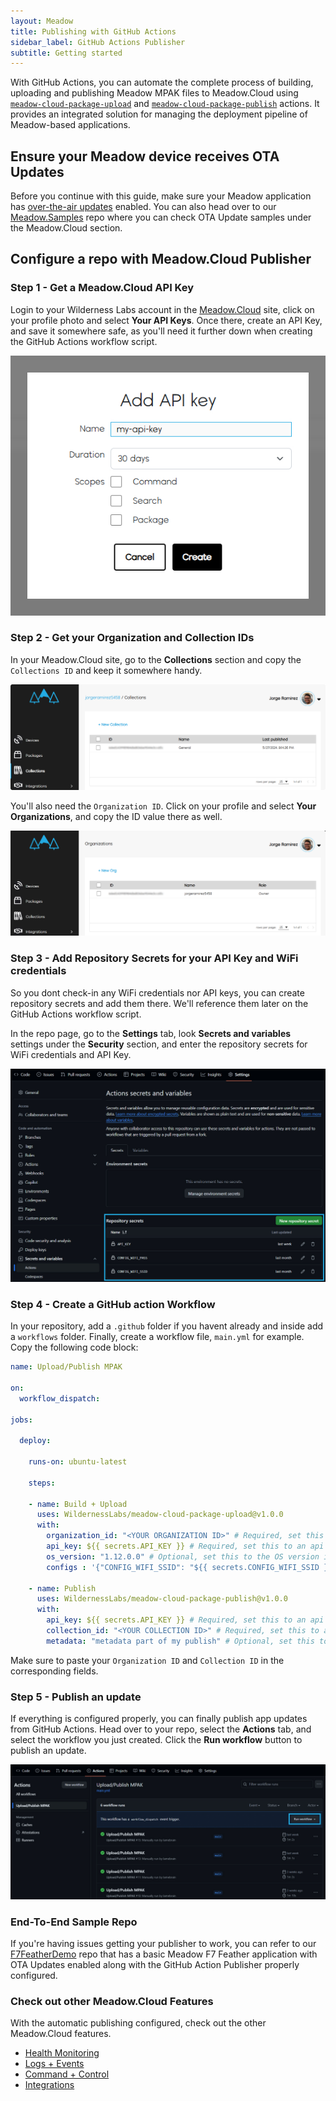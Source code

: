 ```yaml
---
layout: Meadow
title: Publishing with GitHub Actions
sidebar_label: GitHub Actions Publisher
subtitle: Getting started
---
```


With GitHub Actions, you can automate the complete process of building, uploading and publishing Meadow MPAK files to Meadow.Cloud using [`meadow-cloud-package-upload`](https://github.com/WildernessLabs/meadow-cloud-package-upload) and [`meadow-cloud-package-publish`](https://github.com/WildernessLabs/meadow-cloud-package-publish) actions. It provides an integrated solution for managing the deployment pipeline of Meadow-based applications.

## Ensure your Meadow device receives OTA Updates

Before you continue with this guide, make sure your Meadow application has [over-the-air updates](../OtA_Updates/index.md) enabled. You can also head over to our [Meadow.Samples](https://github.com/WildernessLabs/Meadow.Samples) repo where you can check OTA Update samples under the Meadow.Cloud section.

## Configure a repo with Meadow.Cloud Publisher

### Step 1 - Get a Meadow.Cloud API Key

Login to your Wilderness Labs account in the [Meadow.Cloud](https://www.meadowcloud.co/) site, click on your profile photo and select **Your API Keys**. Once there, create an API Key, and save it somewhere safe, as you'll need it further down when creating the GitHub Actions workflow script.

![Create API key](wildernesslabs-api-key.jpg)

### Step 2 - Get your Organization and Collection IDs

In your Meadow.Cloud site, go to the **Collections** section and copy the `Collections ID` and keep it somewhere handy.

![Get collection ID](wildernesslabs-collection-id.png)

You'll also need the `Organization ID`. Click on your profile and select **Your Organizations**, and copy the ID value there as well.

![Get organization ID](wildernesslabs-organization-id.png)

### Step 3 - Add Repository Secrets for your API Key and WiFi credentials

So you dont check-in any WiFi credentials nor API keys, you can create repository secrets and add them there. We'll reference them later on the GitHub Actions workflow script.

In the repo page, go to the **Settings** tab, look **Secrets and variables** settings under the **Security** section, and enter the repository secrets for WiFi credentials and API Key.

![Add WiFi and API Key secrets](wildernesslabs-secrets.jpg)

### Step 4 - Create a GitHub action Workflow

In your repository, add a `.github` folder if you havent already and inside add a `workflows` folder. Finally, create a workflow file, `main.yml` for example. Copy the following code block:

```yml
name: Upload/Publish MPAK

on:
  workflow_dispatch:

jobs:

  deploy:

    runs-on: ubuntu-latest

    steps:

    - name: Build + Upload
      uses: WildernessLabs/meadow-cloud-package-upload@v1.0.0
      with:        
        organization_id: "<YOUR ORGANIZATION ID>" # Required, set this to your organization
        api_key: ${{ secrets.API_KEY }} # Required, set this to an api key that has package scope        
        os_version: "1.12.0.0" # Optional, set this to the OS version if required        
        configs : '{"CONFIG_WIFI_SSID": "${{ secrets.CONFIG_WIFI_SSID }}", "CONFIG_WIFI_PASS": "${{ secrets.CONFIG_WIFI_PASS }}"}' # Optional, set this to a matching token to replaced within your *.yaml files if required
        
    - name: Publish
      uses: WildernessLabs/meadow-cloud-package-publish@v1.0.0
      with:        
        api_key: ${{ secrets.API_KEY }} # Required, set this to an api key that has package scope        
        collection_id: "<YOUR COLLECTION ID>" # Required, set this to an api key that has package scope        
        metadata: "metadata part of my publish" # Optional, set this to the desired metadata for publish if required
```

Make sure to paste your ``Organization ID`` and ``Collection ID`` in the corresponding fields.

### Step 5 - Publish an update

If everything is configured properly, you can finally publish app updates from GitHub Actions. Head over to your repo, select the **Actions** tab, and select the workflow you just created. Click the **Run workflow** button to publish an update.

![Publish an update](wildernesslabs-publish.jpg)

### End-To-End Sample Repo

If you're having issues getting your publisher to work, you can refer to our [F7FeatherDemo](https://github.com/WildernessLabs/F7FeatherDemo) repo that has a basic Meadow F7 Feather application with OTA Updates enabled along with the GitHub Action Publisher properly configured.

### Check out other Meadow.Cloud Features

With the automatic publishing configured, check out the other Meadow.Cloud features.

* [Health Monitoring](../Health_Monitoring/)
* [Logs + Events](../Logs_Events/)
* [Command + Control](../Command_Control/)
* [Integrations](../Integrations/)